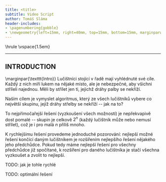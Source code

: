 ```yaml
---
title: <title>
subtitle: Video Script
author: Tomáš Sláma
header-includes:
- \pagenumbering{gobble}
- \newgeometry{left=15mm, right=40mm, top=15mm, bottom=15mm, marginparwidth=30mm}
---
```


\hrule
\vspace{1.5em}

---
INTRODUCTION
---

\marginpar{\texttt{Intro}}
Lučištníci stojící v řadě mají vyhlédnuté své cíle.
Každý z nich míří lukem na nějaké místo, ale je nebezpečné, aby všichni stříleli najednou.
Měli by střílet jen ti, jejichž dráhy palby se nekříží.

Naším cílem je vymyslet algoritmus, který ze všech lučištníků vybere co největší skupinu, jejíž dráhy střelby se nekříží -- jak na to?

To nejpřímočařejší řešení (vyzkoušení všech možností) je nepřekvapivě dost pomalé -- skupin je celkově $2^n$ (každý lučištník může nebo nemusí střílet), což je i pro malá $n$ příliš mnoho.

K rychlejšímu řešení provedeme jednoduché pozorování: nejlepší možné řešení končící daným lučištníkem je rozšířením nejlepšího řešení nějakého jeho předchůdce.
Pokud tedy máme nejlepší řešení pro všechny předchůdce již spočítané, k rozšíření pro daného lučištníka je stačí všechna vyzkoušet a zvolit to nejlepší.

TODO: jak je tohle rychlé

TODO: optimální řešení
